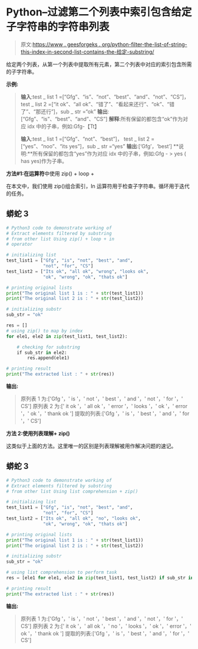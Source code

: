 # Python–过滤第二个列表中索引包含给定子字符串的字符串列表

> 原文:[https://www . geesforgeks . org/python-filter-the-list-of-string-this-index-in-second-list-contains-the-给定-substring/](https://www.geeksforgeeks.org/python-filter-the-list-of-string-whose-index-in-second-list-contaons-the-given-substring/)

给定两个列表，从第一个列表中提取所有元素，第二个列表中对应的索引包含所需的子字符串。

**示例:**

> **输入**:test _ list 1 =[“Gfg”、“is”、“not”、“best”、“and”、“not”、“CS”]，
> test _ list 2 =[“it ok”、“all ok”、“错了”、“看起来还行”、“ok”、“错了”、“那还行”]，sub _ str =“ok”
> **输出**:[“Gfg”、“is”、“best”、“and”、“CS”]
> **解释**:所有保留的都包含“ok”作为对应 idx 中的子串，例如:Gfg-【Tt】
> 
> **输入**:test _ list 1 =[“Gfg”、“not”、“best”]，
> test _ list 2 =[“yes”、“noo”、“its yes”]，sub _ str =“yes”
> **输出**:[‘Gfg’，‘best’]
> **说明:**所有保留的都包含“yes”作为对应 idx 中的子串，例如:Gfg - > yes ( has yes)作为子串。

**方法#1:在运算符**中使用 zip() + loop +

在本文中，我们使用 zip()组合索引，In 运算符用于检查子字符串。循环用于迭代的任务。

## 蟒蛇 3

```py
# Python3 code to demonstrate working of
# Extract elements filtered by substring
# from other list Using zip() + loop + in
# operator

# initializing list
test_list1 = ["Gfg", "is", "not", "best", "and",
              "not", "for", "CS"]
test_list2 = ["Its ok", "all ok", "wrong", "looks ok",
              "ok", "wrong", "ok", "thats ok"]

# printing original lists
print("The original list 1 is : " + str(test_list1))
print("The original list 2 is : " + str(test_list2))

# initializing substr
sub_str = "ok"

res = []
# using zip() to map by index
for ele1, ele2 in zip(test_list1, test_list2):

    # checking for substring
    if sub_str in ele2:
        res.append(ele1)

# printing result
print("The extracted list : " + str(res))
```

**输出:**

> 原列表 1 为:['Gfg '，' is '，' not '，' best '，' and '，' not '，' for '，' CS']
> 原列表 2 为:[' it ok '，' all ok '，' error '，' looks '，' ok '，' error '，' ok '，' thank ok ']
> 提取的列表:['Gfg '，' is '，' best '，' and '，' for '，' CS']

**方法 2:使用列表理解+ zip()**

这类似于上面的方法。这里唯一的区别是列表理解被用作解决问题的速记。

## 蟒蛇 3

```py
# Python3 code to demonstrate working of
# Extract elements filtered by substring
# from other list Using list comprehension + zip()

# initializing list
test_list1 = ["Gfg", "is", "not", "best", "and",
              "not", "for", "CS"]
test_list2 = ["Its ok", "all ok", "no", "looks ok",
              "ok", "wrong", "ok", "thats ok"]

# printing original lists
print("The original list 1 is : " + str(test_list1))
print("The original list 2 is : " + str(test_list2))

# initializing substr
sub_str = "ok"

# using list comprehension to perform task
res = [ele1 for ele1, ele2 in zip(test_list1, test_list2) if sub_str in ele2]

# printing result
print("The extracted list : " + str(res))
```

**输出:**

> 原列表 1 为:['Gfg '，' is '，' not '，' best '，' and '，' not '，' for '，' CS']
> 原列表 2 为:[' it ok '，' all ok '，' no '，' looks '，' ok '，' error '，' ok '，' thank ok ']
> 提取的列表:['Gfg '，' is '，' best '，' and '，' for '，' CS']